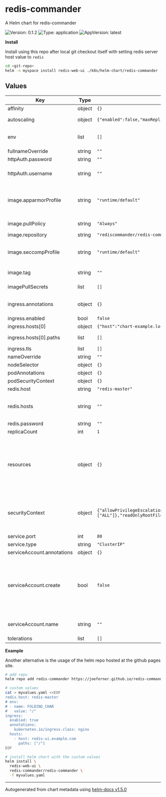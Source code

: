 # redis-commander

A Helm chart for redis-commander

![Version: 0.1.2](https://img.shields.io/badge/Version-0.1.2-informational?style=flat-square) ![Type: application](https://img.shields.io/badge/Type-application-informational?style=flat-square) ![AppVersion: latest](https://img.shields.io/badge/AppVersion-latest-informational?style=flat-square)

**Install**

Install using this repo after local git checkout itself with setting redis server host value
to `redis`

```sh
cd <git-repo>
helm -n myspace install redis-web-ui ./k8s/helm-chart/redis-commander --set redis.host=redis
```

## Values

| Key | Type | Default | Description |
|-----|------|---------|-------------|
| affinity | object | `{}` |  |
| autoscaling | object | `{"enabled":false,"maxReplicas":1,"minReplicas":1,"targetCPUUtilizationPercentage":80}` | Autoscaling configuration for k8s deployment |
| env | list | `[]` | Extra env vars for the main container redis-commander in array structure ([{name: ... , value: ...}, {name: ... , value: ...}]). |
| fullnameOverride | string | `""` |  |
| httpAuth.password | string | `""` | Specify http basic password for the web ui |
| httpAuth.username | string | `""` | Specify http basic username and password to protect access to redis commander web ui |
| image.apparmorProfile | string | `"runtime/default"` | Enable AppArmor per default when available on k8s host, change to "unconfined" to disable -- either AppArmor or SecComp may be enabled by the container runtime |
| image.pullPolicy | string | `"Always"` | Deployment pull policy, either "Always" or "IfNotPresent" |
| image.repository | string | `"rediscommander/redis-commander"` | Docker image for deployment |
| image.seccompProfile | string | `"runtime/default"` | Enable SecComp profile when used by cluster, change to "unconfined" to disable -- either AppArmor or SecComp may be enabled by the container runtime |
| image.tag | string | `""` | Overrides the image tag whose default is the chart appVersion. |
| imagePullSecrets | list | `[]` | Optional image pull secrets for private docker registries |
| ingress.annotations | object | `{}` | Add additional annotations for the ingess spec Example:   'kubernetes.io/ingress.class: nginx' or 'kubernetes.io/tls-acme: "true"' |
| ingress.enabled | bool | `false` | Enable Ingress for the service |
| ingress.hosts[0] | object | `{"host":"chart-example.local","paths":[]}` | Host name to use for the ingress definition |
| ingress.hosts[0].paths | list | `[]` | Optional list of paths within the given host for path-based routing |
| ingress.tls | list | `[]` |  |
| nameOverride | string | `""` |  |
| nodeSelector | object | `{}` |  |
| podAnnotations | object | `{}` |  |
| podSecurityContext | object | `{}` |  |
| redis.host | string | `"redis-master"` | Specifies a single Redis host |
| redis.hosts | string | `""` | Alternative: Specifies multiple redis endpoints <label:host:port>,... instead of one in "redis.host" Example: "local:localhost:6379,myredis:10.10.20.30" |
| redis.password | string | `""` | Specifies redis password |
| replicaCount | int | `1` |  |
| resources | object | `{}` | We usually recommend not to specify default resources and to leave this as a conscious choice for the user. This also increases chances charts run on environments with little resources, such as Minikube. If you do want to specify resources, uncomment the following lines, adjust them as necessary, and remove the curly braces after 'resources:'. |
| securityContext | object | `{"allowPrivilegeEscalation":false,"capabilities":{"drop":["ALL"]},"readOnlyRootFilesystem":false,"runAsNonRoot":true}` | Configuration of the linux security context for the docker image. This restricts the rights of the running docker image as far as possible. "readOnlyRootFilesystem" must be set to false to auto-generate a config file with multiple redis hosts or sentinel hosts |
| service.port | int | `80` | External port where service is available |
| service.type | string | `"ClusterIP"` | Type of k8s service to export |
| serviceAccount.annotations | object | `{}` | Annotations to add to the service account |
| serviceAccount.create | bool | `false` | Specifies whether a service account should be created When no service account is created the account credentials of the default account are also not automatically mounted into the pod (automountServiceAccountToken: false), tokens only mounted when service account is used but Redis-Commander itself does not use the k8s api server token |
| serviceAccount.name | string | `""` | The name of the service account to use. If not set and create is true, a name is generated using the fullname template |
| tolerations | list | `[]` |  |

**Example**

Another alternative is the usage of the helm repo hosted at the github pages site.
```sh
# add repo
helm repo add redis-commander https://joeferner.github.io/redis-commander/

# custom values
cat > myvalues.yaml <<EOF
redis.host: redis-master
# env:
# - name: FOLDING_CHAR
#   value: "/"
ingress:
  enabled: true
  annotations:
    kubernetes.io/ingress.class: nginx
  hosts:
    - host: redis-ui.example.com
      paths: ["/"]
EOF

# install helm chart with the custom values
helm install \
  redis-web-ui \
  redis-commander/redis-commander \
  -f myvalues.yaml

```

----------------------------------------------
Autogenerated from chart metadata using [helm-docs v1.5.0](https://github.com/norwoodj/helm-docs/releases/v1.5.0)
